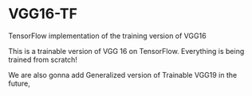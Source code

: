 # VGG16-TF
TensorFlow implementation of the training version of VGG16

This is a trainable version of VGG 16 on TensorFlow. Everything is being trained from scratch!

We are also gonna add Generalized version of Trainable VGG19 in the future,
